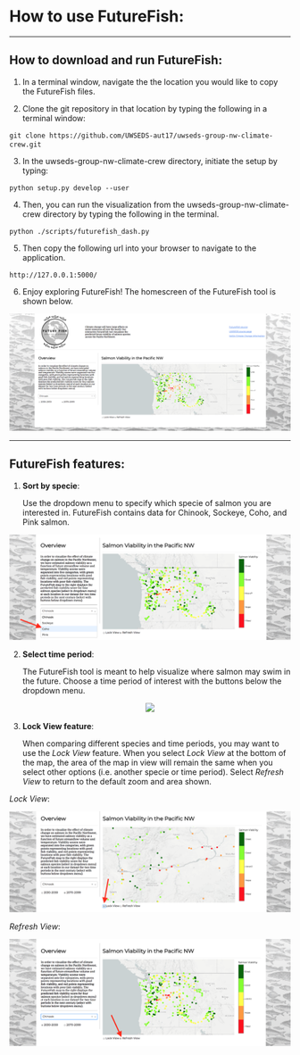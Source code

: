 # How to use FutureFish: 
----
## How to download and run FutureFish: 

1. In a terminal window, navigate the the location you would like to copy the FutureFish files.

2. Clone the git repository in that location by typing the following in a terminal window:
~~~~
git clone https://github.com/UWSEDS-aut17/uwseds-group-nw-climate-crew.git
~~~~

3. In the uwseds-group-nw-climate-crew directory, initiate the setup by typing:
~~~~
python setup.py develop --user
~~~~

4. Then, you can run the visualization from the uwseds-group-nw-climate-crew directory by typing the following in the terminal.
~~~~
python ./scripts/futurefish_dash.py
~~~~

5. Then copy the following url into your browser to navigate to the application. 
~~~~
http://127.0.0.1:5000/
~~~~

6. Enjoy exploring FutureFish! The homescreen of the FutureFish tool is shown below. 

<p align="center">
  <img src="https://github.com/UWSEDS-aut17/uwseds-group-nw-climate-crew/blob/master/futurefish/resources/images/home_screen.png">
</p>

----

## FutureFish features: 

1. __Sort by specie__: 

    Use the dropdown menu to specify which specie of salmon you are interested in. FutureFish contains data for Chinook, Sockeye, Coho, and Pink salmon.

<p align="center">
  <img src="https://github.com/UWSEDS-aut17/uwseds-group-nw-climate-crew/blob/master/futurefish/resources/images/dropdown.png">
</p>

2. __Select time period__: 

    The FutureFish tool is meant to help visualize where salmon may swim in the future. Choose a time period of interest with the buttons below the dropdown menu. 

<p align="center">
  <img src="https://github.com/UWSEDS-aut17/uwseds-group-nw-climate-crew/blob/master/futurefish/resources/images/time_button.png">
</p>

3. __Lock View feature__: 

    When comparing different species and time periods, you may want to use the _Lock View_ feature. When you select _Lock View_ at the bottom of the map, the area of the map in view will remain the same when you select other options (i.e. another specie or time period). Select _Refresh View_ to return to the default zoom and area shown. 

_Lock View_:
<p align="center">
  <img src="https://github.com/UWSEDS-aut17/uwseds-group-nw-climate-crew/blob/master/futurefish/resources/images/lock_view.png">
</p>

_Refresh View_:
<p align="center">
  <img src="https://github.com/UWSEDS-aut17/uwseds-group-nw-climate-crew/blob/master/futurefish/resources/images/refresh_view.png">
</p>
 
